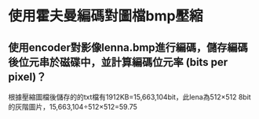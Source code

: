 # 使用霍夫曼編碼對圖檔bmp壓縮
## 使用encoder對影像lenna.bmp進行編碼，儲存編碼後位元串於磁碟中，並計算編碼位元率 (bits per pixel)？
根據壓縮圖檔後儲存的的txt檔有1912KB=15,663,104bit，此lena為512×512 8bit的灰階圖片，15,663,104÷512×512=59.75
